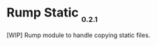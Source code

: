 # Rump Static <sub><small><sub>0.2.1</sub></small></sub>
[WIP] Rump module to handle copying static files.

